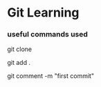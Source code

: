 <h1>Git Learning</h1>


<div>

<h3>useful commands used</h3>
<p>git clone</p>
<p>git add .</p>
<p>git comment -m "first commit"</p>
</div>